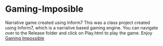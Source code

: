 # Gaming-Imposible
Narrative game created using Inform7
This was a class project created using Inform7, which is a narrative based gaming engine.
You can navigate over to the Release folder and click on Play.html to play the game. 
Enjoy [Gaming Impossible](https://cdn.rawgit.com/kdaryabe/Gaming-Imposible/master/Release/play.html)
